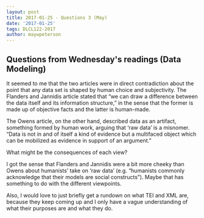 ```yaml
---
layout: post
title: 2017-01-25 - Questions 3 (May)
date: '2017-01-25'
tags: DLCL122-2017
author: maywpeterson
---
```



## Questions from Wednesday's readings (Data Modeling)  


It seemed to me that the two articles were in direct contradiction about the point that any data set is shaped by human choice and subjectivity. The Flanders and Jannidis article stated that “we can draw a difference between the data itself and its information structure,” in the sense that the former is made up of objective facts and the latter is human-made.

The Owens article, on the other hand, described data as an artifact, something formed by human work, arguing that ‘raw data’ is a misnomer. “Data is not in and of itself a kind of evidence but a multifaced object which can be mobilized as evidence in support of an argument.”

What might be the consequences of each view?

I got the sense that Flanders and Jannidis were a bit more cheeky than Owens about humanists’ take on ‘raw data’ (e.g. “humanists commonly acknowledge that their models are social constructs”). Maybe that has something to do with the different viewpoints.

Also, I would love to just briefly get a rundown on what TEI and XML are, because they keep coming up and I only have a vague understanding of what their purposes are and what they do.
